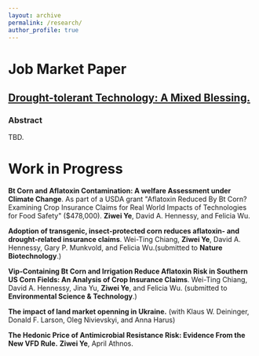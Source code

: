 ```yaml
---
layout: archive
permalink: /research/
author_profile: true
---
```


# Job Market Paper
## [Drought-tolerant Technology: A Mixed Blessing.](/files/warnes_pablo_jmp.pdf)
### Abstract
TBD.

# Work in Progress
**Bt Corn and Aflatoxin Contamination: A welfare Assessment under Climate Change**. As part of a USDA grant "Aflatoxin Reduced By Bt Corn? Examining Crop Insurance Claims for Real World Impacts of Technologies for Food Safety" ($478,000). **Ziwei Ye**, David A. Hennessy, and Felicia Wu.    

**Adoption of transgenic, insect-protected corn reduces aflatoxin- and drought-related insurance claims**. Wei-Ting Chiang, **Ziwei Ye**, David A. Hennessy, Gary P. Munkvold, and Felicia Wu.(submitted to **Nature Biotechnology**.)    

**Vip-Containing Bt Corn and Irrigation Reduce Aflatoxin Risk in Southern US Corn Fields: An Analysis of Crop Insurance Claims**. Wei-Ting Chiang, David A. Hennessy, Jina Yu, **Ziwei Ye**, and Felicia Wu. (submitted to **Environmental Science & Technology**.)   

**The impact of land market openning in Ukraine.** (with Klaus W. Deininger, Donald F. Larson, Oleg Nivievskyi, and Anna Harus)  

**The Hedonic Price of Antimicrobial Resistance Risk: Evidence From the New VFD Rule.** **Ziwei Ye**, April Athnos.

